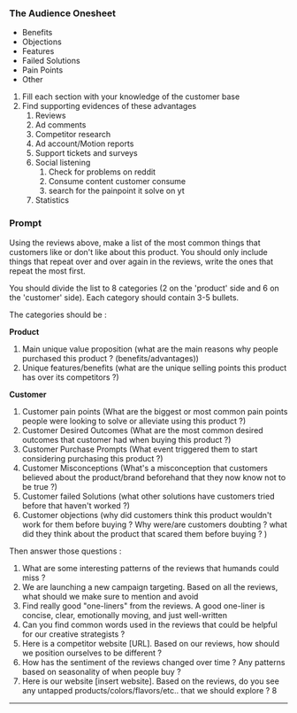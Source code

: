 
### The Audience Onesheet

- Benefits
- Objections
- Features
- Failed Solutions
- Pain Points
- Other

1. Fill each section with your knowledge of the customer base
2. Find supporting evidences of these advantages 
	1. Reviews
	2. Ad comments
	3. Competitor research
	4. Ad account/Motion reports
	5. Support tickets and surveys
	6. Social listening
		1. Check for problems on reddit
		2. Consume content customer consume
		3. search for the painpoint it solve on yt 
	7. Statistics


   
### Prompt
Using the reviews above, make a list of the most common things that customers like or don't like about this product.
You should only include things that repeat over and over again in the reviews, write the ones that repeat the most first.

You should divide the list to 8 categories (2 on the 'product' side and 6 on the 'customer' side). Each category should contain 3-5 bullets.

The categories should be : 

**Product**
1. Main unique value proposition (what are the main reasons why people purchased this product ? (benefits/advantages))
2. Unique features/benefits (what are the unique selling points this product has over its competitors ?)

**Customer**
1. Customer pain points (What are the biggest or most common pain points people were looking to solve or alleviate using this product ?)
2. Customer Desired Outcomes (What are the most common desired outcomes that customer had when buying this product ?)
3. Customer Purchase Prompts (What event triggered them to start considering purchasing this product ?) 
4. Customer Misconceptions (What's a misconception that customers believed about the product/brand beforehand that they now know not to be true ?)
5. Customer failed Solutions (what other solutions have customers tried before that haven't worked ?)
6. Customer objections (why did customers think this product wouldn't work for them before buying ? Why were/are customers doubting ? what did they think about the product that scared them before buying ? )


Then answer those questions : 
1. What are some interesting patterns of the reviews that humands could miss ? 
2. We are launching a new campaign targeting. Based on all the reviews, what should we make sure to mention and avoid
3. Find really good "one-liners" from the reviews. A good one-liner is concise, clear, emotionally moving, and just well-written
4. Can you find common words used in the reviews that could be helpful for our creative strategists ?
5. Here is a competitor website [URL]. Based on our reviews, how should we position ourselves to be different ?
6. How has the sentiment of the reviews changed over time ? Any patterns based on seasonality of when people buy ?
7. Here is our website [insert website].  Based on the reviews, do you see any untapped products/colors/flavors/etc.. that we should explore ?
8
   



-----


